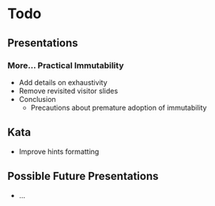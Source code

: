 # Todo

## Presentations

### More... Practical Immutability

* Add details on exhaustivity
* Remove revisited visitor slides
* Conclusion
  - Precautions about premature adoption of immutability

## Kata

* Improve hints formatting
 
## Possible Future Presentations

* ...
